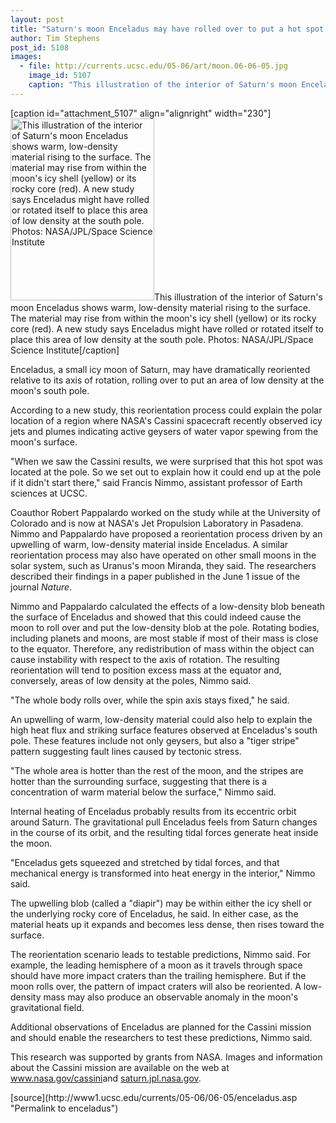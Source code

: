 ```yaml
---
layout: post
title: "Saturn's moon Enceladus may have rolled over to put a hot spot at the pole"
author: Tim Stephens 
post_id: 5108
images:
  - file: http://currents.ucsc.edu/05-06/art/moon.06-06-05.jpg
    image_id: 5107
    caption: "This illustration of the interior of Saturn's moon Enceladus shows warm, low-density material rising to the surface. The material may rise from within the moon's icy shell (yellow) or its rocky core (red). A new study says Enceladus might have rolled or rotated itself to place this area of low density at the south pole. Photos: NASA/JPL/Space Science Institute"
---
```


[caption id="attachment_5107" align="alignright" width="230"]<a href="http://localhost/mysite/wp-content/uploads/2006/06/moon.06-06-05.jpg"><img class="size-full wp-image-5107" src="http://localhost/mysite/wp-content/uploads/2006/06/moon.06-06-05.jpg" alt="This illustration of the interior of Saturn's moon Enceladus shows warm, low-density material rising to the surface. The material may rise from within the moon's icy shell (yellow) or its rocky core (red). A new study says Enceladus might have rolled or rotated itself to place this area of low density at the south pole. Photos: NASA/JPL/Space Science Institute" width="230" height="291" /></a>This illustration of the interior of Saturn's moon Enceladus shows warm, low-density material rising to the surface. The material may rise from within the moon's icy shell (yellow) or its rocky core (red). A new study says Enceladus might have rolled or rotated itself to place this area of low density at the south pole. Photos: NASA/JPL/Space Science Institute[/caption]
<a name="content" id="content"></a>
<p>
  Enceladus, a small icy moon of Saturn, may have dramatically reoriented relative to its axis of rotation, rolling over to put an area of low density at the moon's south pole.
</p>
<p>
  According to a new study, this reorientation process could explain the polar location of a region where NASA's Cassini spacecraft recently observed icy jets and plumes indicating active geysers of water vapor spewing from the moon's surface.
</p>
<p>
  "When we saw the Cassini results, we were surprised that this hot spot was located at the pole. So we set out to explain how it could end up at the pole if it didn't start there," said Francis Nimmo, assistant professor of Earth sciences at UCSC.
</p>
<p>
  Coauthor Robert Pappalardo worked on the study while at the University of Colorado and is now at NASA's Jet Propulsion Laboratory in Pasadena. Nimmo and Pappalardo have proposed a reorientation process driven by an upwelling of warm, low-density material inside Enceladus. A similar reorientation process may also have operated on other small moons in the solar system, such as Uranus's moon Miranda, they said. The researchers described their findings in a paper published in the June 1 issue of the journal <i>Nature</i>.
</p>
<p>
  Nimmo and Pappalardo calculated the effects of a low-density blob beneath the surface of Enceladus and showed that this could indeed cause the moon to roll over and put the low-density blob at the pole. Rotating bodies, including planets and moons, are most stable if most of their mass is close to the equator. Therefore, any redistribution of mass within the object can cause instability with respect to the axis of rotation. The resulting reorientation will tend to position excess mass at the equator and, conversely, areas of low density at the poles, Nimmo said.
</p>
<p>
  "The whole body rolls over, while the spin axis stays fixed," he said.
</p>
<p>
  An upwelling of warm, low-density material could also help to explain the high heat flux and striking surface features observed at Enceladus's south pole. These features include not only geysers, but also a "tiger stripe" pattern suggesting fault lines caused by tectonic stress.
</p>
<p>
  "The whole area is hotter than the rest of the moon, and the stripes are hotter than the surrounding surface, suggesting that there is a concentration of warm material below the surface," Nimmo said.
</p>
<p>
  Internal heating of Enceladus probably results from its eccentric orbit around Saturn. The gravitational pull Enceladus feels from Saturn changes in the course of its orbit, and the resulting tidal forces generate heat inside the moon.
</p>
<p>
  "Enceladus gets squeezed and stretched by tidal forces, and that mechanical energy is transformed into heat energy in the interior," Nimmo said.
</p>
<p>
  The upwelling blob (called a "diapir") may be within either the icy shell or the underlying rocky core of Enceladus, he said. In either case, as the material heats up it expands and becomes less dense, then rises toward the surface.
</p>
<p>
  The reorientation scenario leads to testable predictions, Nimmo said. For example, the leading hemisphere of a moon as it travels through space should have more impact craters than the trailing hemisphere. But if the moon rolls over, the pattern of impact craters will also be reoriented. A low-density mass may also produce an observable anomaly in the moon's gravitational field.
</p>
<p>
  Additional observations of Enceladus are planned for the Cassini mission and should enable the researchers to test these predictions, Nimmo said.
</p>
<p>
  This research was supported by grants from NASA. Images and information about the Cassini mission are available on the web at <a href="http://www.nasa.gov/cassini">www.nasa.gov/cassini</a>and <a href="http://saturn.jpl.nasa.gov">saturn.jpl.nasa.gov</a>.
</p>
[source](http://www1.ucsc.edu/currents/05-06/06-05/enceladus.asp "Permalink to enceladus")
